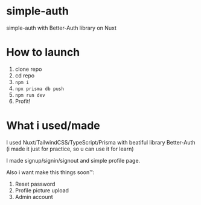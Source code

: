 # simple-auth
simple-auth with Better-Auth library on Nuxt

# How to launch
1. clone repo
2. cd repo
3. ``npm i``
4. ``npx prisma db push``
5. ``npm run dev``
6. Profit!
# What i used/made
I used Nuxt/TailwindCSS/TypeScript/Prisma with beatiful library Better-Auth (i made it just for practice, so u can use it for learn)

I made signup/signin/signout and simple profile page. 

Also i want make this things soon™️:
1. Reset password
2. Profile picture upload
3. Admin account
